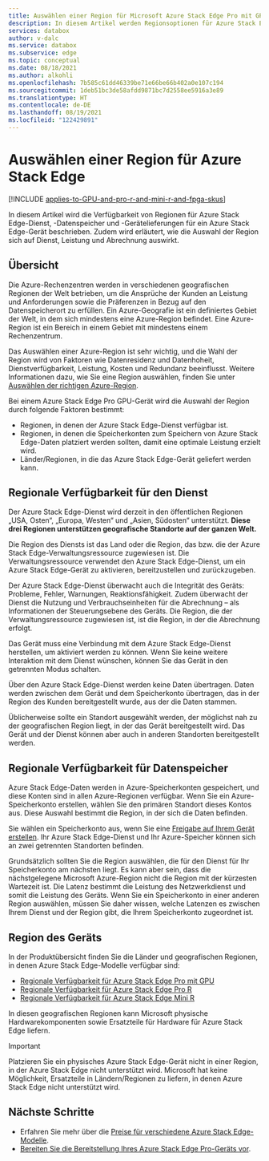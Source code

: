 ```yaml
---
title: Auswählen einer Region für Microsoft Azure Stack Edge Pro mit GPU | Microsoft-Dokumentation
description: In diesem Artikel werden Regionsoptionen für Azure Stack Edge-Dienst, -Datenspeicher und -Geräte für Azure Stack Edge Pro mit GPU, Azure Stack Edge Pro R und Azure Stack Edge Mini R erläutert.
services: databox
author: v-dalc
ms.service: databox
ms.subservice: edge
ms.topic: conceptual
ms.date: 08/18/2021
ms.author: alkohli
ms.openlocfilehash: 7b585c61dd46339be71e66be66b402a0e107c194
ms.sourcegitcommit: 1deb51bc3de58afdd9871bc7d2558ee5916a3e89
ms.translationtype: HT
ms.contentlocale: de-DE
ms.lasthandoff: 08/19/2021
ms.locfileid: "122429891"
---
```

# <a name="choosing-a-region-for-azure-stack-edge"></a>Auswählen einer Region für Azure Stack Edge

[!INCLUDE [applies-to-GPU-and-pro-r-and-mini-r-and-fpga-skus](../../includes/azure-stack-edge-applies-to-gpu-pro-r-mini-r-fpga-sku.md)]

In diesem Artikel wird die Verfügbarkeit von Regionen für Azure Stack Edge-Dienst, -Datenspeicher und -Gerätelieferungen für ein Azure Stack Edge-Gerät beschrieben. Zudem wird erläutert, wie die Auswahl der Region sich auf Dienst, Leistung und Abrechnung auswirkt.


## <a name="overview"></a>Übersicht

Die Azure-Rechenzentren werden in verschiedenen geografischen Regionen der Welt betrieben, um die Ansprüche der Kunden an Leistung und Anforderungen sowie die Präferenzen in Bezug auf den Datenspeicherort zu erfüllen. Ein Azure-Geografie ist ein definiertes Gebiet der Welt, in dem sich mindestens eine Azure-Region befindet. Eine Azure-Region ist ein Bereich in einem Gebiet mit mindestens einem Rechenzentrum.

Das Auswählen einer Azure-Region ist sehr wichtig, und die Wahl der Region wird von Faktoren wie Datenresidenz und Datenhoheit, Dienstverfügbarkeit, Leistung, Kosten und Redundanz beeinflusst. Weitere Informationen dazu, wie Sie eine Region auswählen, finden Sie unter [Auswählen der richtigen Azure-Region](https://azure.microsoft.com/overview/datacenters/how-to-choose/).

Bei einem Azure Stack Edge Pro GPU-Gerät wird die Auswahl der Region durch folgende Faktoren bestimmt:

- Regionen, in denen der Azure Stack Edge-Dienst verfügbar ist.
- Regionen, in denen die Speicherkonten zum Speichern von Azure Stack Edge-Daten platziert werden sollten, damit eine optimale Leistung erzielt wird.
- Länder/Regionen, in die das Azure Stack Edge-Gerät geliefert werden kann.


## <a name="region-availability-for-the-service"></a>Regionale Verfügbarkeit für den Dienst

Der Azure Stack Edge-Dienst wird derzeit in den öffentlichen Regionen „USA, Osten“, „Europa, Westen“ und „Asien, Südosten“ unterstützt. **Diese drei Regionen unterstützen geografische Standorte auf der ganzen Welt.**

Die Region des Diensts ist das Land oder die Region, das bzw. die der Azure Stack Edge-Verwaltungsressource zugewiesen ist. Die Verwaltungsressource verwendet den Azure Stack Edge-Dienst, um ein Azure Stack Edge-Gerät zu aktivieren, bereitzustellen und zurückzugeben.

Der Azure Stack Edge-Dienst überwacht auch die Integrität des Geräts: Probleme, Fehler, Warnungen, Reaktionsfähigkeit. Zudem überwacht der Dienst die Nutzung und Verbrauchseinheiten für die Abrechnung – als Informationen der Steuerungsebene des Geräts. Die Region, die der Verwaltungsressource zugewiesen ist, ist die Region, in der die Abrechnung erfolgt.

Das Gerät muss eine Verbindung mit dem Azure Stack Edge-Dienst herstellen, um aktiviert werden zu können. Wenn Sie keine weitere Interaktion mit dem Dienst wünschen, können Sie das Gerät in den getrennten Modus schalten. 

Über den Azure Stack Edge-Dienst werden keine Daten übertragen. Daten werden zwischen dem Gerät und dem Speicherkonto übertragen, das in der Region des Kunden bereitgestellt wurde, aus der die Daten stammen. 

Üblicherweise sollte ein Standort ausgewählt werden, der möglichst nah zu der geografischen Region liegt, in der das Gerät bereitgestellt wird. Das Gerät und der Dienst können aber auch in anderen Standorten bereitgestellt werden.

## <a name="region-availability-for-data-storage"></a>Regionale Verfügbarkeit für Datenspeicher

Azure Stack Edge-Daten werden in Azure-Speicherkonten gespeichert, und diese Konten sind in allen Azure-Regionen verfügbar. Wenn Sie ein Azure-Speicherkonto erstellen, wählen Sie den primären Standort dieses Kontos aus. Diese Auswahl bestimmt die Region, in der sich die Daten befinden.

Sie wählen ein Speicherkonto aus, wenn Sie eine [Freigabe auf Ihrem Gerät erstellen](azure-stack-edge-gpu-deploy-add-shares.md#add-a-share). Ihr Azure Stack Edge-Dienst und Ihr Azure-Speicher können sich an zwei getrennten Standorten befinden.

Grundsätzlich sollten Sie die Region auswählen, die für den Dienst für Ihr Speicherkonto am nächsten liegt. Es kann aber sein, dass die nächstgelegene Microsoft Azure-Region nicht die Region mit der kürzesten Wartezeit ist. Die Latenz bestimmt die Leistung des Netzwerkdienst und somit die Leistung des Geräts. Wenn Sie ein Speicherkonto in einer anderen Region auswählen, müssen Sie daher wissen, welche Latenzen es zwischen Ihrem Dienst und der Region gibt, die Ihrem Speicherkonto zugeordnet ist.

## <a name="region-of-device"></a>Region des Geräts

In der Produktübersicht finden Sie die Länder und geografischen Regionen, in denen Azure Stack Edge-Modelle verfügbar sind:

- [Regionale Verfügbarkeit für Azure Stack Edge Pro mit GPU](azure-stack-edge-gpu-overview.md#region-availability)
- [Regionale Verfügbarkeit für Azure Stack Edge Pro R](azure-stack-edge-pro-r-overview.md#region-availability)
- [Regionale Verfügbarkeit für Azure Stack Edge Mini R](azure-stack-edge-mini-r-overview.md#region-availability)

In diesen geografischen Regionen kann Microsoft physische Hardwarekomponenten sowie Ersatzteile für Hardware für Azure Stack Edge liefern.

> [!IMPORTANT]
> Platzieren Sie ein physisches Azure Stack Edge-Gerät nicht in einer Region, in der Azure Stack Edge nicht unterstützt wird. Microsoft hat keine Möglichkeit, Ersatzteile in Ländern/Regionen zu liefern, in denen Azure Stack Edge nicht unterstützt wird.


## <a name="next-steps"></a>Nächste Schritte

* Erfahren Sie mehr über die [Preise für verschiedene Azure Stack Edge-Modelle](https://azure.microsoft.com/pricing/details/azure-stack/edge/).
* [Bereiten Sie die Bereitstellung Ihres Azure Stack Edge Pro-Geräts vor](azure-stack-edge-gpu-deploy-prep.md).
